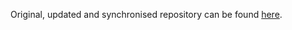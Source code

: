 Original, updated and synchronised repository can be found [here](https://github.com/ahornero/clean-login).
